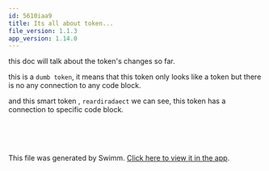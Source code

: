 ```yaml
---
id: 5610iaa9
title: Its all about token...
file_version: 1.1.3
app_version: 1.14.0
---
```


this doc will talk about the token's changes so far.

this is a `dumb token`, it means that this token only looks like a token but there is no any connection to any code block.

and this smart token , `reardiradaect`<swm-token data-swm-token=":routes/cart.js:52:3:3:`    reas.reardiradaect(&#39;/cart&#39;)`"/> we can see, this token has a connection to specific code block.

<br/>

<br/>

<br/>

This file was generated by Swimm. [Click here to view it in the app](https://swimm-web-app.web.app/repos/Z2l0aHViJTNBJTNBZWNvbW0lM0ElM0Ftb3NoaWtzd2ltbQ==/docs/5610iaa9).
